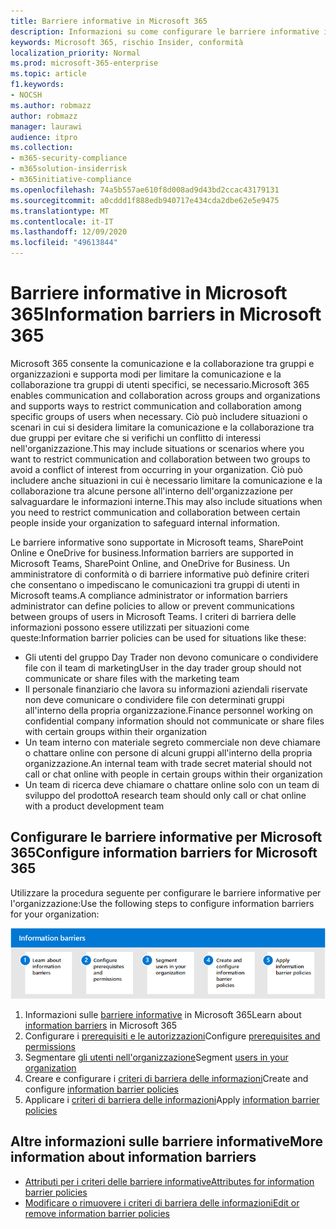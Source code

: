 ```yaml
---
title: Barriere informative in Microsoft 365
description: Informazioni su come configurare le barriere informative in Microsoft 365.
keywords: Microsoft 365, rischio Insider, conformità
localization_priority: Normal
ms.prod: microsoft-365-enterprise
ms.topic: article
f1.keywords:
- NOCSH
ms.author: robmazz
author: robmazz
manager: laurawi
audience: itpro
ms.collection:
- m365-security-compliance
- m365solution-insiderrisk
- m365initiative-compliance
ms.openlocfilehash: 74a5b557ae610f8d008ad9d43bd2ccac43179131
ms.sourcegitcommit: a0cddd1f888edb940717e434cda2dbe62e5e9475
ms.translationtype: MT
ms.contentlocale: it-IT
ms.lasthandoff: 12/09/2020
ms.locfileid: "49613844"
---
```

# <a name="information-barriers-in-microsoft-365"></a><span data-ttu-id="ccfe8-104">Barriere informative in Microsoft 365</span><span class="sxs-lookup"><span data-stu-id="ccfe8-104">Information barriers in Microsoft 365</span></span>

<span data-ttu-id="ccfe8-105">Microsoft 365 consente la comunicazione e la collaborazione tra gruppi e organizzazioni e supporta modi per limitare la comunicazione e la collaborazione tra gruppi di utenti specifici, se necessario.</span><span class="sxs-lookup"><span data-stu-id="ccfe8-105">Microsoft 365 enables communication and collaboration across groups and organizations and supports ways to restrict communication and collaboration among specific groups of users when necessary.</span></span> <span data-ttu-id="ccfe8-106">Ciò può includere situazioni o scenari in cui si desidera limitare la comunicazione e la collaborazione tra due gruppi per evitare che si verifichi un conflitto di interessi nell'organizzazione.</span><span class="sxs-lookup"><span data-stu-id="ccfe8-106">This may include situations or scenarios where you want to restrict communication and collaboration between two groups to avoid a conflict of interest from occurring in your organization.</span></span> <span data-ttu-id="ccfe8-107">Ciò può includere anche situazioni in cui è necessario limitare la comunicazione e la collaborazione tra alcune persone all'interno dell'organizzazione per salvaguardare le informazioni interne.</span><span class="sxs-lookup"><span data-stu-id="ccfe8-107">This may also include situations when you need to restrict communication and collaboration between certain people inside your organization to safeguard internal information.</span></span>

<span data-ttu-id="ccfe8-108">Le barriere informative sono supportate in Microsoft teams, SharePoint Online e OneDrive for business.</span><span class="sxs-lookup"><span data-stu-id="ccfe8-108">Information barriers are supported in Microsoft Teams, SharePoint Online, and OneDrive for Business.</span></span> <span data-ttu-id="ccfe8-109">Un amministratore di conformità o di barriere informative può definire criteri che consentano o impediscano le comunicazioni tra gruppi di utenti in Microsoft teams.</span><span class="sxs-lookup"><span data-stu-id="ccfe8-109">A compliance administrator or information barriers administrator can define policies to allow or prevent communications between groups of users in Microsoft Teams.</span></span> <span data-ttu-id="ccfe8-110">I criteri di barriera delle informazioni possono essere utilizzati per situazioni come queste:</span><span class="sxs-lookup"><span data-stu-id="ccfe8-110">Information barrier policies can be used for situations like these:</span></span>

- <span data-ttu-id="ccfe8-111">Gli utenti del gruppo Day Trader non devono comunicare o condividere file con il team di marketing</span><span class="sxs-lookup"><span data-stu-id="ccfe8-111">User in the day trader group should not communicate or share files with the marketing team</span></span>
- <span data-ttu-id="ccfe8-112">Il personale finanziario che lavora su informazioni aziendali riservate non deve comunicare o condividere file con determinati gruppi all'interno della propria organizzazione.</span><span class="sxs-lookup"><span data-stu-id="ccfe8-112">Finance personnel working on confidential company information should not communicate or share files with certain groups within their organization</span></span>
- <span data-ttu-id="ccfe8-113">Un team interno con materiale segreto commerciale non deve chiamare o chattare online con persone di alcuni gruppi all'interno della propria organizzazione.</span><span class="sxs-lookup"><span data-stu-id="ccfe8-113">An internal team with trade secret material should not call or chat online with people in certain groups within their organization</span></span>
- <span data-ttu-id="ccfe8-114">Un team di ricerca deve chiamare o chattare online solo con un team di sviluppo del prodotto</span><span class="sxs-lookup"><span data-stu-id="ccfe8-114">A research team should only call or chat online with a product development team</span></span>

## <a name="configure-information-barriers-for-microsoft-365"></a><span data-ttu-id="ccfe8-115">Configurare le barriere informative per Microsoft 365</span><span class="sxs-lookup"><span data-stu-id="ccfe8-115">Configure information barriers for Microsoft 365</span></span>

<span data-ttu-id="ccfe8-116">Utilizzare la procedura seguente per configurare le barriere informative per l'organizzazione:</span><span class="sxs-lookup"><span data-stu-id="ccfe8-116">Use the following steps to configure information barriers for your organization:</span></span>

![Passaggi delle informazioni sulla soluzione dei rischi Insider](../media/ir-solution-ib-steps.png)

1. <span data-ttu-id="ccfe8-118">Informazioni sulle [barriere informative](information-barriers.md) in Microsoft 365</span><span class="sxs-lookup"><span data-stu-id="ccfe8-118">Learn about [information barriers](information-barriers.md) in Microsoft 365</span></span>
2. <span data-ttu-id="ccfe8-119">Configurare i [prerequisiti e le autorizzazioni](information-barriers-policies.md#prerequisites)</span><span class="sxs-lookup"><span data-stu-id="ccfe8-119">Configure [prerequisites and permissions](information-barriers-policies.md#prerequisites)</span></span>
3. <span data-ttu-id="ccfe8-120">Segmentare [gli utenti nell'organizzazione](information-barriers-policies.md#part-1-segment-users)</span><span class="sxs-lookup"><span data-stu-id="ccfe8-120">Segment [users in your organization](information-barriers-policies.md#part-1-segment-users)</span></span>
4. <span data-ttu-id="ccfe8-121">Creare e configurare i [criteri di barriera delle informazioni](information-barriers-policies.md#part-2-define-information-barrier-policies)</span><span class="sxs-lookup"><span data-stu-id="ccfe8-121">Create and configure [information barrier policies](information-barriers-policies.md#part-2-define-information-barrier-policies)</span></span>
5. <span data-ttu-id="ccfe8-122">Applicare i [criteri di barriera delle informazioni](information-barriers-policies.md#part-3-apply-information-barrier-policies)</span><span class="sxs-lookup"><span data-stu-id="ccfe8-122">Apply [information barrier policies](information-barriers-policies.md#part-3-apply-information-barrier-policies)</span></span>

## <a name="more-information-about-information-barriers"></a><span data-ttu-id="ccfe8-123">Altre informazioni sulle barriere informative</span><span class="sxs-lookup"><span data-stu-id="ccfe8-123">More information about information barriers</span></span>

- [<span data-ttu-id="ccfe8-124">Attributi per i criteri delle barriere informative</span><span class="sxs-lookup"><span data-stu-id="ccfe8-124">Attributes for information barrier policies</span></span>](information-barriers-attributes.md)
- [<span data-ttu-id="ccfe8-125">Modificare o rimuovere i criteri di barriera delle informazioni</span><span class="sxs-lookup"><span data-stu-id="ccfe8-125">Edit or remove information barrier policies</span></span>](information-barriers-edit-segments-policies.md)
